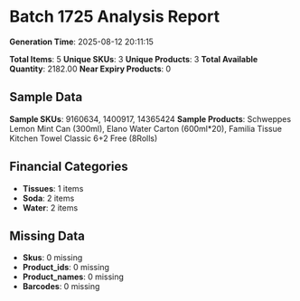 # Batch 1725 Analysis Report

**Generation Time**: 2025-08-12 20:11:15

**Total Items**: 5
**Unique SKUs**: 3
**Unique Products**: 3
**Total Available Quantity**: 2182.00
**Near Expiry Products**: 0

## Sample Data
**Sample SKUs**: 9160634, 1400917, 14365424
**Sample Products**: Schweppes Lemon Mint Can (300ml), Elano Water Carton (600ml*20), Familia Tissue Kitchen Towel Classic 6+2 Free (8Rolls)

## Financial Categories
- **Tissues**: 1 items
- **Soda**: 2 items
- **Water**: 2 items

## Missing Data
- **Skus**: 0 missing
- **Product_ids**: 0 missing
- **Product_names**: 0 missing
- **Barcodes**: 0 missing
